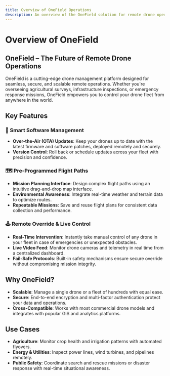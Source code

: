 ```yaml
---
title: Overview of OneField Operations
description: An overview of the OneField solution for remote drone operations.
---
```


# Overview of OneField

## **OneField – The Future of Remote Drone Operations**

OneField is a cutting-edge drone management platform designed for seamless, secure, and scalable remote operations. Whether you're overseeing agricultural surveys, infrastructure inspections, or emergency response missions, OneField empowers you to control your drone fleet from anywhere in the world.

## **Key Features**

### **🧠 Smart Software Management**

* **Over-the-Air (OTA) Updates**: Keep your drones up to date with the latest firmware and software patches, deployed remotely and securely.
* **Version Control**: Roll back or schedule updates across your fleet with precision and confidence.

### **🗺️ Pre-Programmed Flight Paths**

* **Mission Planning Interface**: Design complex flight paths using an intuitive drag-and-drop map interface.
* **Environmental Awareness**: Integrate real-time weather and terrain data to optimize routes.
* **Repeatable Missions**: Save and reuse flight plans for consistent data collection and performance.

### **🕹️ Remote Override & Live Control**

* **Real-Time Intervention**: Instantly take manual control of any drone in your fleet in case of emergencies or unexpected obstacles.
* **Live Video Feed**: Monitor drone cameras and telemetry in real time from a centralized dashboard.
* **Fail-Safe Protocols**: Built-in safety mechanisms ensure secure override without compromising mission integrity.

## **Why OneField?**

* **Scalable**: Manage a single drone or a fleet of hundreds with equal ease.
* **Secure**: End-to-end encryption and multi-factor authentication protect your data and operations.
* **Cross-Compatible**: Works with most commercial drone models and integrates with popular GIS and analytics platforms.

## **Use Cases**

* **Agriculture**: Monitor crop health and irrigation patterns with automated flyovers.
* **Energy & Utilities**: Inspect power lines, wind turbines, and pipelines remotely.
* **Public Safety**: Coordinate search and rescue missions or disaster response with real-time situational awareness.

